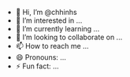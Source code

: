 - 👋 Hi, I’m @chhinhs
- 👀 I’m interested in ...
- 🌱 I’m currently learning ...
- 💞️ I’m looking to collaborate on ...
- 📫 How to reach me ...
- 😄 Pronouns: ...
- ⚡ Fun fact: ...

<!---
chhinhs/chhinhs is a ✨ special ✨ repository because its `README.md` (this file) appears on your GitHub profile.
You can click the Preview link to take a look at your changes.
--->
